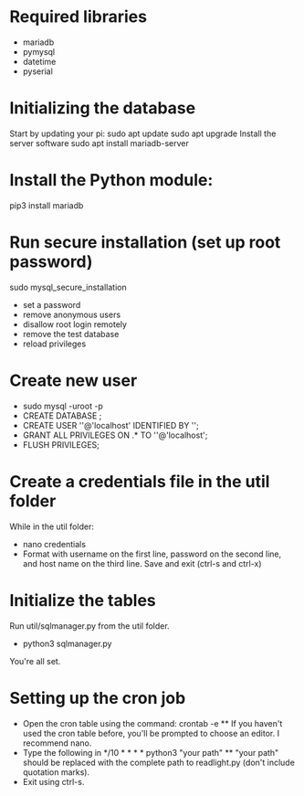 # Required libraries
* mariadb
* pymysql
* datetime
* pyserial

# Initializing the database
Start by updating your pi:
sudo apt update
sudo apt upgrade
Install the server software
sudo apt install mariadb-server

# Install the Python module:
pip3 install mariadb

# Run secure installation (set up root password)
sudo mysql_secure_installation
* set a password
* remove anonymous users
* disallow root login remotely
* remove the test database
* reload privileges

# Create new user
* sudo mysql -uroot -p
* CREATE DATABASE <dbname>;
* CREATE USER '<username>'@'localhost' IDENTIFIED BY '<password>';
* GRANT ALL PRIVILEGES ON <dbname>.* TO '<username>'@'localhost';
* FLUSH PRIVILEGES;

# Create a credentials file in the util folder
While in the util folder:
* nano credentials
* Format with username on the first line, password on the second line, and host name on the third line. Save and exit (ctrl-s and ctrl-x)

# Initialize the tables
Run util/sqlmanager.py from the util folder.
* python3 sqlmanager.py

You're all set.

# Setting up the cron job
* Open the cron table using the command: crontab -e
** If you haven't used the cron table before, you'll be prompted to choose an editor. I recommend nano.
* Type the following in */10 * * * * python3 "your path"
** "your path" should be replaced with the complete path to readlight.py (don't include quotation marks).
* Exit using ctrl-s.
